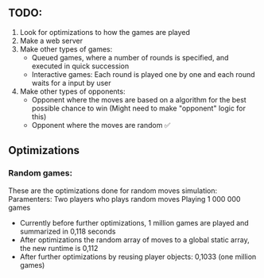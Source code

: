 ## TODO: 
1. Look for optimizations to how the games are played 
2. Make a web server
3. Make other types of games: 
    - Queued games, where a number of rounds is specified, and executed in quick succession 
    - Interactive games: Each round is played one by one and each round waits for a input by user
4. Make other types of opponents: 
    - Opponent where the moves are based on a algorithm  for the best possible chance to win (Might need to make "opponent" logic for this)
    - Opponent where the moves are random ✅






## Optimizations 

### Random games:
These are the optimizations done for random moves simulation: 
Paramenters: 
Two players who plays random moves 
Playing  1 000 000 games

-  Currently before further optimizations, 1 million games are played and summarized in 0,118 seconds
-  After optimizations the random array of moves to a global static array, the new runtime is 0,112
-  After further optimizations by reusing player objects: 0,1033 (one million games)



